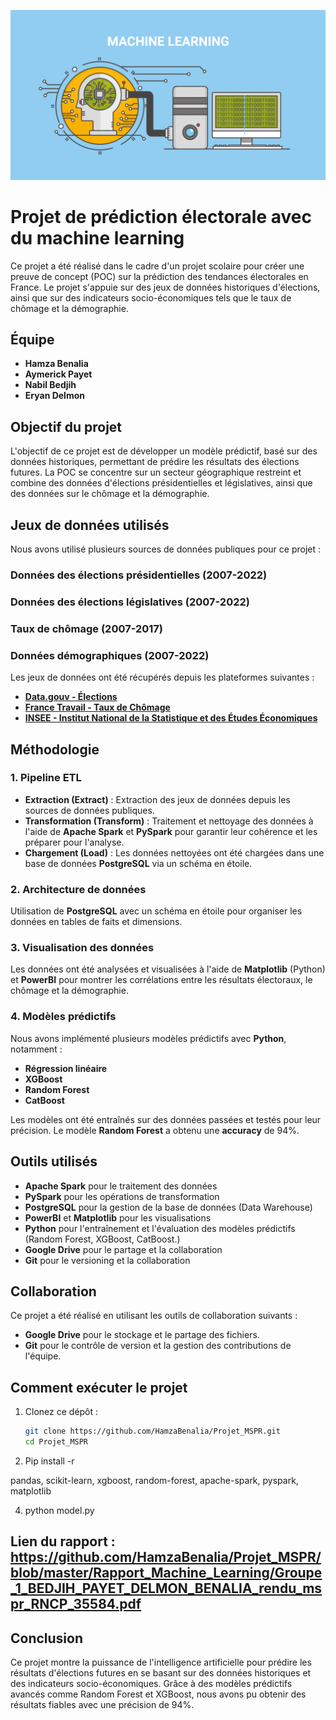 ![Machine Learning Diagram](https://github.com/HamzaBenalia/Projet_MSPR/blob/master/Images/MachineLearning_VF-1024x552.png)

# Projet de prédiction électorale avec du machine learning

Ce projet a été réalisé dans le cadre d'un projet scolaire pour créer une preuve de concept (POC) sur la prédiction des tendances électorales en France. Le projet s'appuie sur des jeux de données historiques d'élections, ainsi que sur des indicateurs socio-économiques tels que le taux de chômage et la démographie.

## Équipe

- **Hamza Benalia**
- **Aymerick Payet**
- **Nabil Bedjih**
- **Eryan Delmon**

## Objectif du projet

L'objectif de ce projet est de développer un modèle prédictif, basé sur des données historiques, permettant de prédire les résultats des élections futures. La POC se concentre sur un secteur géographique restreint et combine des données d'élections présidentielles et législatives, ainsi que des données sur le chômage et la démographie.

## Jeux de données utilisés

Nous avons utilisé plusieurs sources de données publiques pour ce projet :

### Données des élections présidentielles (2007-2022)
### Données des élections législatives (2007-2022)
### Taux de chômage (2007-2017)
### Données démographiques (2007-2022)

Les jeux de données ont été récupérés depuis les plateformes suivantes :

- **[Data.gouv - Élections](https://www.data.gouv.fr/fr/pages/donnees-des-elections/)**
- **[France Travail - Taux de Chômage](https://www.data.gouv.fr/fr/pages/donnees_emploi/)**
- **[INSEE - Institut National de la Statistique et des Études Économiques](https://www.data.gouv.fr/fr/organizations/institut-national-de-la-statistique-et-des-etudes-economiques-insee/)**

## Méthodologie

### 1. Pipeline ETL

- **Extraction (Extract)** : Extraction des jeux de données depuis les sources de données publiques.
- **Transformation (Transform)** : Traitement et nettoyage des données à l'aide de **Apache Spark** et **PySpark** pour garantir leur cohérence et les préparer pour l'analyse.
- **Chargement (Load)** : Les données nettoyées ont été chargées dans une base de données **PostgreSQL** via un schéma en étoile.

### 2. Architecture de données

Utilisation de **PostgreSQL** avec un schéma en étoile pour organiser les données en tables de faits et dimensions.

### 3. Visualisation des données

Les données ont été analysées et visualisées à l'aide de **Matplotlib** (Python) et **PowerBI** pour montrer les corrélations entre les résultats électoraux, le chômage et la démographie.

### 4. Modèles prédictifs

Nous avons implémenté plusieurs modèles prédictifs avec **Python**, notamment :

- **Régression linéaire**
- **XGBoost**
- **Random Forest**
- **CatBoost**

Les modèles ont été entraînés sur des données passées et testés pour leur précision. Le modèle **Random Forest** a obtenu une **accuracy** de 94%.

## Outils utilisés

- **Apache Spark** pour le traitement des données
- **PySpark** pour les opérations de transformation
- **PostgreSQL** pour la gestion de la base de données (Data Warehouse)
- **PowerBI** et **Matplotlib** pour les visualisations
- **Python** pour l'entraînement et l'évaluation des modèles prédictifs (Random Forest, XGBoost, CatBoost.)
- **Google Drive** pour le partage et la collaboration
- **Git** pour le versioning et la collaboration

## Collaboration

Ce projet a été réalisé en utilisant les outils de collaboration suivants :

- **Google Drive** pour le stockage et le partage des fichiers.
- **Git** pour le contrôle de version et la gestion des contributions de l'équipe.

## Comment exécuter le projet

1. Clonez ce dépôt :

   ```bash
   git clone https://github.com/HamzaBenalia/Projet_MSPR.git
   cd Projet_MSPR

2. Pip install -r
   
pandas,
scikit-learn,
xgboost,
random-forest,
apache-spark,
pyspark,
matplotlib

4. python model.py

## Lien du rapport : https://github.com/HamzaBenalia/Projet_MSPR/blob/master/Rapport_Machine_Learning/Groupe_1_BEDJIH_PAYET_DELMON_BENALIA_rendu_mspr_RNCP_35584.pdf


## Conclusion
Ce projet montre la puissance de l'intelligence artificielle pour prédire les résultats d'élections futures en se basant sur des données historiques et des indicateurs socio-économiques. Grâce à des modèles prédictifs avancés comme Random Forest et XGBoost, nous avons pu obtenir des résultats fiables avec une précision de 94%.
